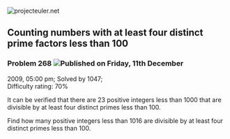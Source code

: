 ![projecteuler.net](images/print_page_logo.png)

## Counting numbers with at least four distinct prime factors less than 100

### Problem 268 ![](images/icon_info.png)Published on Friday, 11th December
2009, 05:00 pm; Solved by 1047;  
Difficulty rating: 70%

It can be verified that there are 23 positive integers less than 1000 that are
divisible by at least four distinct primes less than 100.

Find how many positive integers less than 1016 are divisible by at least four
distinct primes less than 100.

  
  

